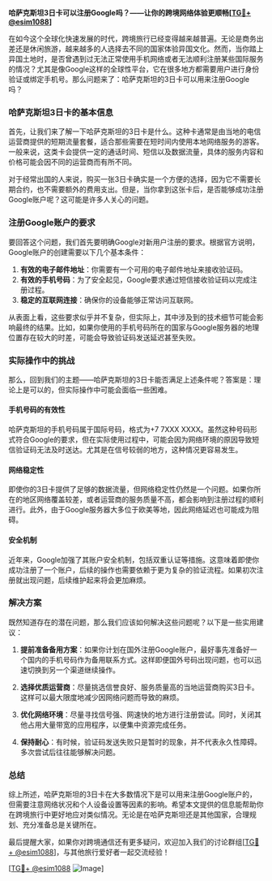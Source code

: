 **哈萨克斯坦3日卡可以注册Google吗？——让你的跨境网络体验更顺畅[[TG💪+ @esim1088](https://t.me/s/esim1088)]**

在如今这个全球化快速发展的时代，跨境旅行已经变得越来越普遍。无论是商务出差还是休闲旅游，越来越多的人选择去不同的国家体验异国文化。然而，当你踏上异国土地时，是否曾遇到过无法正常使用手机网络或者无法顺利注册某些国际服务的情况？尤其是像Google这样的全球性平台，它在很多地方都需要用户进行身份验证或绑定手机号。那么问题来了：哈萨克斯坦的3日卡可以用来注册Google吗？

### 哈萨克斯坦3日卡的基本信息

首先，让我们来了解一下哈萨克斯坦的3日卡是什么。这种卡通常是由当地的电信运营商提供的短期流量套餐，适合那些需要在短时间内使用本地网络服务的游客。一般来说，这类卡会提供一定的通话时间、短信以及数据流量，具体的服务内容和价格可能会因不同的运营商而有所不同。

对于经常出国的人来说，购买一张3日卡确实是一个方便的选择，因为它不需要长期合约，也不需要额外的费用支出。但是，当你拿到这张卡后，是否能够成功注册Google账户呢？这可能是许多人关心的问题。

### 注册Google账户的要求

要回答这个问题，我们首先要明确Google对新用户注册的要求。根据官方说明，Google账户的创建需要以下几个基本条件：

1. **有效的电子邮件地址**：你需要有一个可用的电子邮件地址来接收验证码。
2. **有效的手机号码**：为了安全起见，Google要求通过短信接收验证码以完成注册过程。
3. **稳定的互联网连接**：确保你的设备能够正常访问互联网。

从表面上看，这些要求似乎并不复杂，但实际上，其中涉及到的技术细节可能会影响最终的结果。比如，如果你使用的手机号码所在的国家与Google服务器的地理位置存在较大的时差，可能会导致验证码发送延迟甚至失败。

### 实际操作中的挑战

那么，回到我们的主题——哈萨克斯坦的3日卡能否满足上述条件呢？答案是：理论上是可以的，但实际操作中可能会面临一些困难。

#### 手机号码的有效性
哈萨克斯坦的手机号码属于国际号码，格式为+7 7XXX XXXX。虽然这种号码形式符合Google的要求，但在实际使用过程中，可能会因为网络环境的原因导致短信验证码无法及时送达。尤其是在信号较弱的地方，这种情况更容易发生。

#### 网络稳定性
即使你的3日卡提供了足够的数据流量，但网络稳定性仍然是一个问题。如果你所在的地区网络覆盖较差，或者运营商的服务质量不高，都会影响到注册过程的顺利进行。此外，由于Google服务器大多位于欧美等地，因此网络延迟也可能成为阻碍。

#### 安全机制
近年来，Google加强了其账户安全机制，包括双重认证等措施。这意味着即使你成功注册了一个账户，后续的操作也需要依赖于更为复杂的验证流程。如果初次注册就出现问题，后续维护起来将会更加麻烦。

### 解决方案

既然知道存在的潜在问题，那么我们应该如何解决这些问题呢？以下是一些实用建议：

1. **提前准备备用方案**：如果你计划在国外注册Google账户，最好事先准备好一个国内的手机号码作为备用联系方式。这样即便国外号码出现问题，也可以迅速切换到另一个渠道继续操作。

2. **选择优质运营商**：尽量挑选信誉良好、服务质量高的当地运营商购买3日卡。这样可以最大限度地减少因网络问题而导致的麻烦。

3. **优化网络环境**：尽量寻找信号强、网速快的地方进行注册尝试。同时，关闭其他占用大量带宽的应用程序，以便集中资源完成任务。

4. **保持耐心**：有时候，验证码发送失败只是暂时的现象，并不代表永久性障碍。多次尝试后往往能够解决问题。

### 总结

综上所述，哈萨克斯坦的3日卡在大多数情况下是可以用来注册Google账户的，但需要注意网络状况和个人设备设置等因素的影响。希望本文提供的信息能帮助你在跨境旅行中更好地应对类似情况。无论是在哈萨克斯坦还是其他国家，合理规划、充分准备总是关键所在。

最后提醒大家，如果你对跨境通信还有更多疑问，欢迎加入我们的讨论群组[[TG💪+ @esim1088](https://t.me/s/esim1088)]，与其他旅行爱好者一起交流经验！

[[TG💪+ @esim1088](https://t.me/s/esim1088) ![Image](https://i.postimg.cc/4NQfJmqS/Snipaste-2025-05-13-00-14-12.png)]